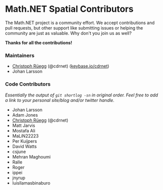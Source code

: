 Math.NET Spatial Contributors
=============================

The Math.NET project is a community effort. We accept contributions and pull requests, but other support like submitting issues or helping the community are just as valuable. Why don't you join us as well?

**Thanks for all the contributions!**

### Maintainers

- [Christoph Rüegg](https://christoph.ruegg.name/) (@cdrnet) ([keybase.io/cdrnet](https://keybase.io/cdrnet))
- Johan Larsson

### Code Contributors

*Essentially the output of `git shortlog -sn` in original order.
Feel free to add a link to your personal site/blog and/or twitter handle.*

- Johan Larsson
- Adam Jones
- [Christoph Rüegg](https://christoph.ruegg.name/) (@cdrnet)
- Matt Jarvis
- Mostafa Ali
- MaLiN22223
- Per Kuijpers
- David Watts
- csjune
- Mehran Maghoumi
- Ralle
- Roger
- ippei
- jnyrup
- luisllamasbinaburo
